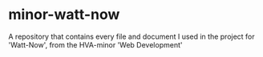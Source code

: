 # minor-watt-now
A repository that contains every file and document I used in the project for 'Watt-Now', from the HVA-minor 'Web Development'
